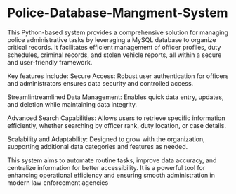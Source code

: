# Police-Database-Mangment-System
This Python-based system provides a comprehensive solution
for managing police administrative tasks by leveraging a
MySQL database to organize critical records. It facilitates
efficient management of officer profiles, duty schedules,
criminal records, and stolen vehicle reports, all within a secure
and user-friendly framework.

Key features include:
Secure Access: Robust user authentication for officers and
administrators ensures data security and controlled access.

Streamlintreamlined Data Management: Enables quick data entry,
updates, and deletion while maintaining data integrity.

Advanced Search Capabilities: Allows users to retrieve specific
information efficiently, whether searching by officer rank, duty
location, or case details.

Scalability and Adaptability: Designed to grow with the
organization, supporting additional data categories and features
as needed.

This system aims to automate routine tasks, improve data
accuracy, and centralize information for better accessibility. It is
a powerful tool for enhancing operational efficiency and
ensuring smooth administration in modern law enforcement
agencies
